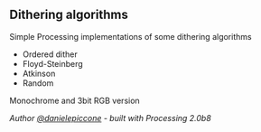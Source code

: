 ## Dithering algorithms
Simple Processing implementations of some dithering algorithms
	
* Ordered dither
* Floyd-Steinberg
* Atkinson
* Random

Monochrome and 3bit RGB version

_Author [@danielepiccone](https://twitter.com/danielepiccone) - built with Processing 2.0b8_

